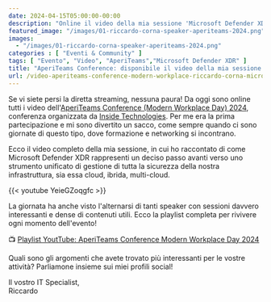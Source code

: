 ```yaml
---
date: 2024-04-15T05:00:00-00:00
description: "Online il video della mia sessione 'Microsoft Defender XDR: viaggio al centro di una sicurezza estesa' tenuta all'AperiTeams Conference (Modern Workplace Day) del 3 Aprile 2024."
featured_image: "/images/01-riccardo-corna-speaker-aperiteams-2024.png"
images:
  - "/images/01-riccardo-corna-speaker-aperiteams-2024.png"
categories : [ "Eventi & Community" ]
tags: [ "Evento", "Video", "AperiTeams","Microsoft Defender XDR" ]
title: "AperiTeams Conference: disponibile il video della mia sessione su Microsoft Defender XDR"
url: /video-aperiteams-conference-modern-workplace-riccardo-corna-microsoft-defender-xdr
---
```

Se vi siete persi la diretta streaming, nessuna paura! Da oggi sono online tutti i video dell'[AperiTeams Conference (Modern Workplace Day) 2024](https://www.aperiteams.it), conferenza organizzata da [Inside Technologies](https://www.insidetechnologies.it). Per me era la prima partecipazione e mi sono divertito un sacco, come sempre quando ci sono giornate di questo tipo, dove formazione e networking si incontrano.

Ecco il video completo della mia sessione, in cui ho raccontato di come Microsoft Defender XDR rappresenti un deciso passo avanti verso uno strumento unificato di gestione di tutta la sicurezza della nostra infrastruttura, sia essa cloud, ibrida, multi-cloud.

{{< youtube YeieGZoqgfc >}}

La giornata ha anche visto l'alternarsi di tanti speaker con sessioni davvero interessanti e dense di contenuti utili. Ecco la playlist completa per rivivere ogni momento dell'evento!

📺 [Playlist YoutTube: AperiTeams Conference Modern Workplace Day 2024](https://www.youtube.com/playlist?list=PLL1BLRV7EMEPH4BaEc-FRjKe7BhTZHMgV)

Quali sono gli argomenti che avete trovato più interessanti per le vostre attività?
Parliamone insieme sui miei profili social!

Il vostro IT Specialist,  
Riccardo

